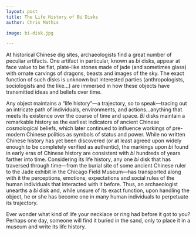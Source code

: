 ```yaml
---
layout: post
title: The Life History of Bi Disks
author: Chris Mathis

image: bi-disk.jpg

---
```


At historical Chinese dig sites, archaeologists find a great number of peculiar artifacts. One artifact in particular, known as *bi* disks, appear at face value to be flat, plate-like stones made of jade (and sometimes glass) with ornate carvings of dragons, beasts and images of the sky. The exact function of such disks is unknown but interested parties (anthropologists, sociologists and the like…) are immersed in how these objects have transmitted ideas and beliefs over time.

Any object maintains a “life history”—a trajectory, so to speak—tracing out an intricate path of individuals, environments, and actions…anything that meets its existence over the course of time and space. *Bi* disks maintain a remarkable history as the earliest indicators of ancient Chinese cosmological beliefs, which later continued to influence workings of pre-modern Chinese politics as symbols of status and power. While no written Chinese history has yet been discovered (or at least agreed upon widely enough to be completely verified as authentic), the markings upon *bi* found in early eras of Chinese history are consistent with *bi* hundreds of years farther into time.  Considering its life history, any one *bi* disk that has traversed through time—from the burial site of some ancient Chinese ruler to the Jade exhibit in the Chicago Field Museum—has transported along with it the perceptions, emotions, expectations and social rules of the human individuals that interacted with it before. Thus, an archaeologist unearths a *bi* disk and, while unsure of its exact function, upon handling the object, he or she has become one in many human individuals to perpetuate its trajectory.

Ever wonder what kind of life your necklace or ring had before it got to you? Perhaps one day, someone will find it buried in the sand, only to place it in a museum and write its life history.
